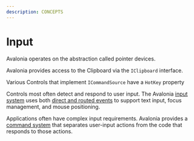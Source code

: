 ```yaml
---
description: CONCEPTS
---
```


# Input

Avalonia operates on the abstraction called pointer devices.

Avalonia provides access to the Clipboard via the `IClipboard` interface.&#x20;

Various Controls that implement `ICommandSource` have a `HotKey` property



Controls most often detect and respond to user input. The Avalonia [input system](../input) uses both [direct and routed events](../input/routed-events) to support text input, focus management, and mouse positioning.

Applications often have complex input requirements. Avalonia provides a [command system](../../basics/user-interface/adding-interactivity) that separates user-input actions from the code that responds to those actions.
